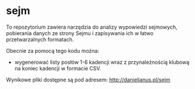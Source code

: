 sejm
====

To repozytorium zawiera narzędzia do analizy wypowiedzi sejmowych,
pobierania danych ze strony Sejmu i zapisywania ich w łatwo
przetwarzalnych formatach.

Obecnie za pomocą tego kodu można:
 
 * wygenerować listy posłów 1-6 kadencji wraz z przynależnością
   klubową na koniec kadencji w formacie CSV.

Wynikowe pliki dostępne są pod adresem: http://danieljanus.pl/sejm
